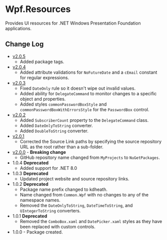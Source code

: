 # Wpf.Resources
Provides UI resources for .NET Windows Presentation Foundation applications.

## Change Log
- [v2.0.5](https://github.com/KevinDHeath/NuGetPackages/releases/tag/v2024.4.1)
  - Added package tags.
- [v2.0.4](https://github.com/KevinDHeath/NuGetPackages/releases/tag/v2024.2.1)
  - Added attribute validations for `NoFutureDate` and a `cEmail` constant for regular expressions.
- [v2.0.3](https://github.com/KevinDHeath/NuGetPackages/releases/tag/v2.0.3)
  - Fixed `DateOnly` rule so it doesn't wipe out invalid values. 
  - Added ability for `DelegateCommand` to monitor changes to a specific object and properties.
  - Added styles `commonPasswordBoxStyle` and `commonPasswordBoxWithErrorsStyle` for the `PasswordBox` control.
- [v2.0.2](https://github.com/KevinDHeath/NuGetPackages/releases/tag/v2.0.2)
  - Added `SubscriberCount` property to the `DelegateCommand` class.
  - Added `DateOnlyToString` converter. 
  - Added `DoubleToString` converter.
- [v2.0.1](https://github.com/KevinDHeath/NuGetPackages/releases/tag/v2.0.1)
  - Corrected the Source Link paths by specifying the source repository URL as the root rather than a sub-folder.
- [v2.0.0](https://github.com/KevinDHeath/NuGetPackages/releases/tag/v2.0.0) - **Breaking change**
  - GitHub repository name changed from `MyProjects` to `NuGetPackages`.  
- 1.0.4 **Deprecated**
  - Added support for .NET 8.0
- 1.0.3 **Deprecated**
  - Updated project website and source repository links.
- 1.0.2 **Deprecated**
  - Package name prefix changed to kdheath.
  - Name changed from `Common.Wpf` with no changes to any of the namespace names.
  - Removed the `DateOnlyToString`, `DateTimeToString`, and `UIntegerToString` converters.
- 1.0.1 **Deprecated**
  - Removed the `ComboBox.xaml` and `DatePicker.xaml` styles as they have been replaced with custom controls.
- 1.0.0 - Package created.
